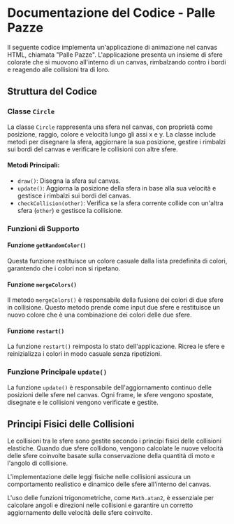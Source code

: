# Documentazione del Codice - Palle Pazze

Il seguente codice implementa un'applicazione di animazione nel canvas HTML, chiamata "Palle Pazze". L'applicazione presenta un insieme di sfere colorate che si muovono all'interno di un canvas, rimbalzando contro i bordi e reagendo alle collisioni tra di loro.

## Struttura del Codice

### Classe `Circle`

La classe `Circle` rappresenta una sfera nel canvas, con proprietà come posizione, raggio, colore e velocità lungo gli assi x e y. La classe include metodi per disegnare la sfera, aggiornare la sua posizione, gestire i rimbalzi sui bordi del canvas e verificare le collisioni con altre sfere.

#### Metodi Principali:

- `draw()`: Disegna la sfera sul canvas.
- `update()`: Aggiorna la posizione della sfera in base alla sua velocità e gestisce i rimbalzi sui bordi del canvas.
- `checkCollision(other)`: Verifica se la sfera corrente collide con un'altra sfera (`other`) e gestisce la collisione.

### Funzioni di Supporto

#### Funzione `getRandomColor()`

Questa funzione restituisce un colore casuale dalla lista predefinita di colori, garantendo che i colori non si ripetano.

#### Funzione `mergeColors()`

Il metodo `mergeColors()` è responsabile della fusione dei colori di due sfere in collisione. Questo metodo prende come input due sfere e restituisce un nuovo colore che è una combinazione dei colori delle due sfere.

#### Funzione `restart()`

La funzione `restart()` reimposta lo stato dell'applicazione. Ricrea le sfere e reinizializza i colori in modo casuale senza ripetizioni.

### Funzione Principale `update()`

La funzione `update()` è responsabile dell'aggiornamento continuo delle posizioni delle sfere nel canvas. Ogni frame, le sfere vengono spostate, disegnate e le collisioni vengono verificate e gestite.

## Principi Fisici delle Collisioni

Le collisioni tra le sfere sono gestite secondo i principi fisici delle collisioni elastiche. Quando due sfere collidono, vengono calcolate le nuove velocità delle sfere coinvolte basate sulla conservazione della quantità di moto e l'angolo di collisione.

L'implementazione delle leggi fisiche nelle collisioni assicura un comportamento realistico e dinamico delle sfere all'interno del canvas.

L'uso delle funzioni trigonometriche, come `Math.atan2`, è essenziale per calcolare angoli e direzioni nelle collisioni e garantire un corretto aggiornamento delle velocità delle sfere coinvolte.